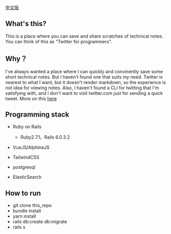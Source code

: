 [中文版](https://github.com/ChrisZou/geekweibo/blob/master/README.cn.md)
## What's this?
This is a place where you can save and share scratches of technical notes. You can think of this as "Twitter for programmers".

## Why？
I've always wanted a place where I can quickly and convinently save some short technical notes. But I haven't found one that suits my need. Twitter is nearest to what I want, but it doesn't render markdown, so the experience is not idea for viewing notes. Also, I haven't found a CLI for twitting that I'm satisfying with, and I don't want to visit twitter.com just for sending a quick tweet. More on this [here](https://chriszou.com/2020/10/17/introducing-geekweibo/)

## Programming stack

* Ruby on Rails
  * Ruby2.7.1，Rails 6.0.3.2

* VueJS/AlphineJS

* TailwindCSS

* postgresql

* ElasticSearch

## How to run
  * git clone this_repo
  * bundle install
  * yarn install
  * rails db:create db:migrate
  * rails s
